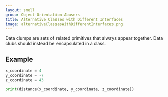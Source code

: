 ```yaml
---
layout: smell
group: Object-Orientation Abusers
title: Alternative Classes with Different Interfaces
image: alternativeClassesWithDifferentInterfaces.png
---
```

Data clumps are sets of related primitives that always appear together. Data clubs should instead be encapsulated in a class.
## Example
~~~ python
x_coordinate = 4
y_coordinate = -7
z_coordinate = 43

print(distance(x_coordinate, y_coordinate, z_coordinate))
~~~